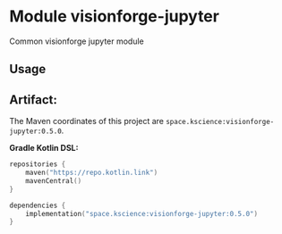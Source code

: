 # Module visionforge-jupyter

Common visionforge jupyter module

## Usage

## Artifact:

The Maven coordinates of this project are `space.kscience:visionforge-jupyter:0.5.0`.

**Gradle Kotlin DSL:**
```kotlin
repositories {
    maven("https://repo.kotlin.link")
    mavenCentral()
}

dependencies {
    implementation("space.kscience:visionforge-jupyter:0.5.0")
}
```
